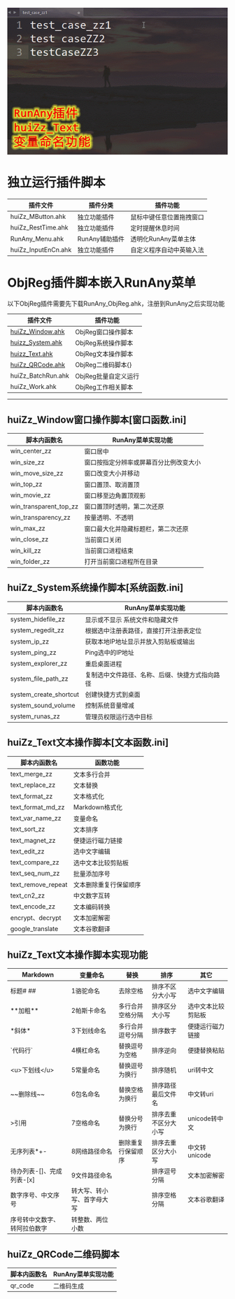 ![RunAny_huiZz_Text变量命名功能](/assets/images/RunAny_huiZz_Text变量命名功能.gif)

# 独立运行插件脚本
| 插件文件            | 插件分类       | 插件功能                 |
| ------------------- | -------------- | ------------------------ |
| huiZz_MButton.ahk   | 独立功能插件   | 鼠标中键任意位置拖拽窗口 |
| huiZz_RestTime.ahk  | 独立功能插件   | 定时提醒休息时间         |
| RunAny_Menu.ahk     | RunAny辅助插件 | 透明化RunAny菜单主体     |
| huiZz_InputEnCn.ahk | 独立功能插件   | 自定义程序自动中英输入法  |

# ObjReg插件脚本嵌入RunAny菜单
以下ObjReg插件需要先下载RunAny_ObjReg.ahk，注册到RunAny之后实现功能

| 插件文件           | 插件功能                     |
| ------------------ | ---------------------------- |
| [huiZz_Window.ahk](/plugins-list?id=huizz_window窗口操作脚本窗口函数ini)   | ObjReg窗口操作脚本           |
| [huizz_System.ahk](/plugins-list?id=huizz_system系统操作脚本系统函数ini)   | ObjReg系统操作脚本           |
| [huizz_Text.ahk](/plugins-list?id=huizz_text文本操作脚本文本函数ini)     | ObjReg文本操作脚本           |
| [huiZz_QRCode.ahk](/plugins-list?id=huizz_qrcode二维码脚本)   | ObjReg二维码脚本{}           |
| huiZz_BatchRun.ahk | ObjReg批量自定义运行         |
| huiZz_Work.ahk     | ObjReg工作相关脚本           |

---

## huiZz_Window窗口操作脚本[窗口函数.ini]

| 脚本内函数名           | RunAny菜单实现功能                     |
| ---------------------- | -------------------------------------- |
| win_center_zz          | 窗口居中                               |
| win_size_zz            | 窗口按指定分辨率或屏幕百分比例改变大小 |
| win_move_size_zz       | 窗口改变大小并移动                     |
| win_top_zz             | 窗口置顶、取消置顶                     |
| win_movie_zz           | 窗口移至边角置顶观影                   |
| win_transparent_top_zz | 窗口置顶时透明，第二次还原             |
| win_transparency_zz    | 按量透明、不透明                       |
| win_max_zz             | 窗口最大化并隐藏标题栏，第二次还原     |
| win_close_zz           | 当前窗口关闭                           |
| win_kill_zz            | 当前窗口进程结束                       |
| win_folder_zz          | 打开当前窗口进程所在目录               |

## huiZz_System系统操作脚本[系统函数.ini]

| 脚本内函数名           | RunAny菜单实现功能                             |
| ---------------------- | ---------------------------------------------- |
| system_hidefile_zz     | 显示或不显示 系统文件和隐藏文件                |
| system_regedit_zz      | 根据选中注册表路径，直接打开注册表定位         |
| system_ip_zz           | 获取本地IP地址显示并放入剪贴板或输出           |
| system_ping_zz         | Ping选中的IP地址                              |
| system_explorer_zz     | 重启桌面进程                                  |
| system_file_path_zz    | 复制选中文件路径、名称、后缀、快捷方式指向路径 |
| system_create_shortcut | 创建快捷方式到桌面                             |
| system_sound_volume    | 控制系统音量增减                               |
| system_runas_zz        | 管理员权限运行选中目标                         |

## huiZz_Text文本操作脚本[文本函数.ini]

| 脚本内函数名       | 函数功能               |
| ------------------ | ---------------------- |
| text_merge_zz      | 文本多行合并           |
| text_replace_zz    | 文本替换               |
| text_format_zz     | 文本格式化             |
| text_format_md_zz  | Markdown格式化         |
| text_var_name_zz   | 变量命名               |
| text_sort_zz       | 文本排序               |
| text_magnet_zz     | 便捷运行磁力链接       |
| text_edit_zz       | 选中文字编辑           |
| text_compare_zz    | 选中文本比较剪贴板     |
| text_seq_num_zz    | 批量添加序号           |
| text_remove_repeat | 文本删除重复行保留顺序 |
| text_cn2_zz        | 中文数字互转           |
| text_encode_zz     | 文本编码转换           |
| encrypt、decrypt   | 文本加密解密           |
| google_translate   | 文本谷歌翻译           |

## huiZz_Text文本操作脚本实现功能

| Markdown                     | 变量命名                   | 替换               | 排序                 | 其它               |
| ---------------------------- | -------------------------- | ------------------ | -------------------- | ------------------ |
| 标题# ##                     | 1骆驼命名                  | 去除空格           | 排序不区分大小写     | 选中文字编辑       |
| \*\*加粗\*\*                 | 2帕斯卡命名                | 多行合并空格分隔   | 排序区分大小写       | 选中文本比较剪贴板 |
| \*斜体\*                     | 3下划线命名                | 多行合并逗号分隔   | 排序数字             | 便捷运行磁力链接   |
| \`代码行\`                   | 4横杠命名                  | 替换逗号为空格     | 排序逆向             | 便捷替换粘贴       |
| \<u\>下划线\</u\>            | 5常量命名                  | 替换逗号为换行     | 排序随机             | uri转中文          |
| \~\~删除线\~\~               | 6包名命名                  | 替换空格为换行     | 排序路径最后文件名   | 中文转uri          |
| \>引用                       | 7空格命名                  | 替换分号为换行     | 排序去重不区分大小写 | unicode转中文      |
| 无序列表\*+-                 | 8网络路径命名              | 删除重复行保留顺序 | 排序去重区分大小写   | 中文转unicode      |
| 待办列表-[]、完成列表-[x]    | 9文件路径命名              |                    | 排序逗号分隔         | 文本加密解密       |
| 数字序号、中文序号           | 转大写、转小写、首字母大写 |                    | 排序空格分隔         | 文本谷歌翻译       |
| 序号转中文数字、转阿拉伯数字 | 转整数、两位小数           |                    |                      |                    |

## huiZz_QRCode二维码脚本

| 脚本内函数名 | RunAny菜单实现功能 |
| ------------ | ------------------ |
| qr_code      | 二维码生成         |


